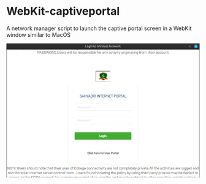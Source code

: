 # WebKit-captiveportal
A network manager script to launch the captive portal screen in a WebKit window similar to MacOS

![500](./captivePortal.png)
